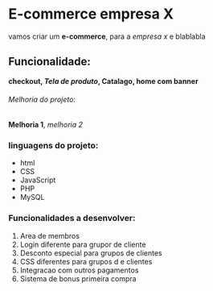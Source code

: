 # E-commerce empresa X

 vamos  criar um **e-commerce**, para a *empresa x* e blablabla

 ## Funcionalidade:

 **checkout, _Tela de produto_, Catalago, home com banner**

 ###### Melhoria do projeto:

 __Melhoria 1__, _melhoria 2_


### linguagens do projeto:

* html
* CSS
* JavaScript
* PHP 
* MySQL

### Funcionalidades a desenvolver:

1. Area de membros
 1. Login diferente para grupor de cliente
 2. Desconto especial para grupos de clientes 
 3. CSS diferentes para grupos d e clientes
2. Integracao com outros pagamentos
3. Sistema de bonus primeira compra


